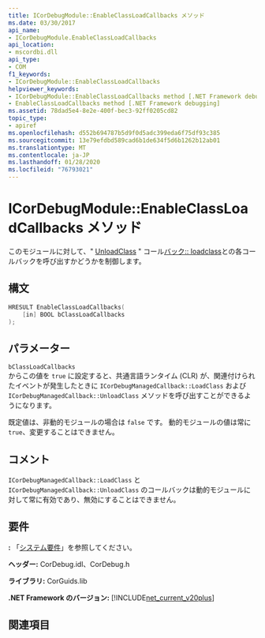 ```yaml
---
title: ICorDebugModule::EnableClassLoadCallbacks メソッド
ms.date: 03/30/2017
api_name:
- ICorDebugModule.EnableClassLoadCallbacks
api_location:
- mscordbi.dll
api_type:
- COM
f1_keywords:
- ICorDebugModule::EnableClassLoadCallbacks
helpviewer_keywords:
- ICorDebugModule::EnableClassLoadCallbacks method [.NET Framework debugging]
- EnableClassLoadCallbacks method [.NET Framework debugging]
ms.assetid: 78dad5e4-8e2e-400f-bec3-92ff0205cd82
topic_type:
- apiref
ms.openlocfilehash: d552b694787b5d9f0d5adc399eda6f75df93c385
ms.sourcegitcommit: 13e79efdbd589cad6b1de634f5d6b1262b12ab01
ms.translationtype: MT
ms.contentlocale: ja-JP
ms.lasthandoff: 01/28/2020
ms.locfileid: "76793021"
---
```

# <a name="icordebugmoduleenableclassloadcallbacks-method"></a>ICorDebugModule::EnableClassLoadCallbacks メソッド
このモジュールに対して、" [UnloadClass](icordebugmanagedcallback-unloadclass-method.md) " コール[バック:: loadclass](icordebugmanagedcallback-loadclass-method.md)との各コールバックを呼び出すかどうかを制御します。  
  
## <a name="syntax"></a>構文  
  
```cpp  
HRESULT EnableClassLoadCallbacks(  
    [in] BOOL bClassLoadCallbacks  
);  
```  
  
## <a name="parameters"></a>パラメーター  
 `bClassLoadCallbacks`  
 からこの値を `true` に設定すると、共通言語ランタイム (CLR) が、関連付けられたイベントが発生したときに `ICorDebugManagedCallback::LoadClass` および `ICorDebugManagedCallback::UnloadClass` メソッドを呼び出すことができるようになります。  
  
 既定値は、非動的モジュールの場合は `false` です。 動的モジュールの値は常に `true`、変更することはできません。  
  
## <a name="remarks"></a>コメント  
 `ICorDebugManagedCallback::LoadClass` と `ICorDebugManagedCallback::UnloadClass` のコールバックは動的モジュールに対して常に有効であり、無効にすることはできません。  
  
## <a name="requirements"></a>要件  
 **:** 「[システム要件](../../../../docs/framework/get-started/system-requirements.md)」を参照してください。  
  
 **ヘッダー:** CorDebug.idl、CorDebug.h  
  
 **ライブラリ:** CorGuids.lib  
  
 **.NET Framework のバージョン:** [!INCLUDE[net_current_v20plus](../../../../includes/net-current-v20plus-md.md)]  
  
## <a name="see-also"></a>関連項目
